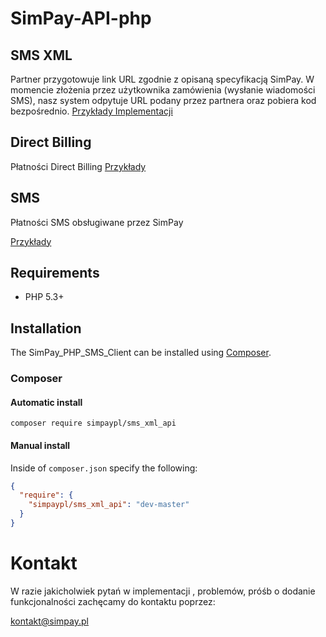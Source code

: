 # SimPay-API-php

## SMS XML
Partner przygotowuje link URL zgodnie z opisaną specyfikacją SimPay. W momencie złożenia przez użytkownika zamówienia (wysłanie wiadomości SMS), nasz system odpytuje URL podany przez partnera oraz pobiera kod bezpośrednio.
[Przykłady Implementacji](https://github.com/SimPaypl/SimPay-API-php/tree/master/examples/smsXml)

## Direct Billing
Płatności Direct Billing
[Przykłady](https://github.com/SimPaypl/SimPay-API-php/tree/master/examples/directbilling)

## SMS
Płatności SMS obsługiwane przez SimPay

[Przykłady](https://github.com/SimPaypl/SimPay-API-php/tree/master/examples/sms)

## Requirements
* PHP 5.3+

## Installation

The SimPay_PHP_SMS_Client can be installed using [Composer](https://packagist.org/packages/simpaypl/sms_xml_api).

### Composer

#### Automatic install
```composer require simpaypl/sms_xml_api```

#### Manual install
Inside of `composer.json` specify the following:

``` json
{
  "require": {
    "simpaypl/sms_xml_api": "dev-master"
  }
}
```

# Kontakt
W razie jakicholwiek pytań w implementacji , problemów, próśb o dodanie funkcjonalności zachęcamy do kontaktu poprzez:

<kontakt@simpay.pl>

